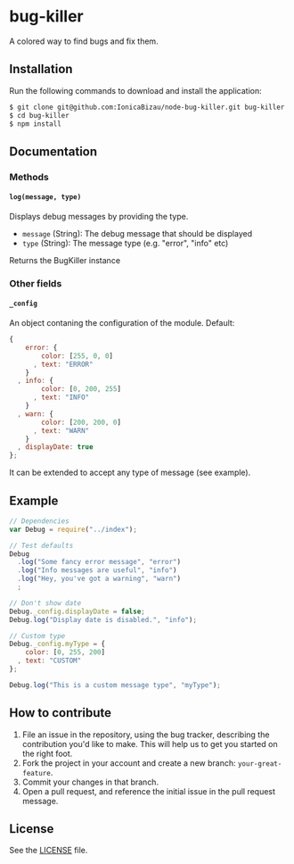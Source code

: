 # bug-killer
A colored way to find bugs and fix them.

## Installation
Run the following commands to download and install the application:

```sh
$ git clone git@github.com:IonicaBizau/node-bug-killer.git bug-killer
$ cd bug-killer
$ npm install
```

## Documentation

### Methods
#### `log(message, type)`
Displays debug messages by providing the type.

 - `message` (String): The debug message that should be displayed
 - `type` (String): The message type (e.g. "error", "info" etc)

Returns the BugKiller instance

### Other fields

#### `_config`
An object contaning the configuration of the module.
Default:

```js
{
    error: {
        color: [255, 0, 0]
      , text: "ERROR"
    }
  , info: {
        color: [0, 200, 255]
      , text: "INFO"
    }
  , warn: {
        color: [200, 200, 0]
      , text: "WARN"
    }
  , displayDate: true
};
```

It can be extended to accept any type of message (see example).

## Example

```js
// Dependencies
var Debug = require("../index");

// Test defaults
Debug
  .log("Some fancy error message", "error")
  .log("Info messages are useful", "info")
  .log("Hey, you've got a warning", "warn")
  ;

// Don't show date
Debug._config.displayDate = false;
Debug.log("Display date is disabled.", "info");

// Custom type
Debug._config.myType = {
    color: [0, 255, 200]
  , text: "CUSTOM"
};

Debug.log("This is a custom message type", "myType");
```

## How to contribute

1. File an issue in the repository, using the bug tracker, describing the
   contribution you'd like to make. This will help us to get you started on the
   right foot.
2. Fork the project in your account and create a new branch:
   `your-great-feature`.
3. Commit your changes in that branch.
4. Open a pull request, and reference the initial issue in the pull request
   message.

## License
See the [LICENSE](./LICENSE) file.
